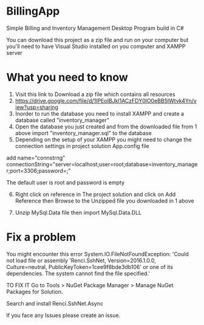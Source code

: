# BillingApp
Simple Billing and Inventory Management Desktop Program build in C#

You can download this project as a zip file and run on your computer but you'll need to have Visual Studio installed on you computer and XAMPP server

# What you need to know
1) Visit this link to Download a zip file which contains all resources 
2) https://drive.google.com/file/d/1IPEoIBJkl1ACzFDY0lO0eBB5IWtvk4Yn/view?usp=sharing
3) Inorder to run the database you need to install XAMPP and create a database called "inventory_manager"
4) Open the database you just created and from the downloaded file from 1 above  import  "inventory_manager.sql" to the database
5) Depending on the setup of your XAMPP you might need to change the connection settings in project solution App.config file

  add name="connstrng" connectionString="server=localhost;user=root;database=inventory_manager;port=3306;password=;" 

  The default user is root and password is empty

6) Right click on reference in The project solution and click on Add Reference then Browse to the Unzipped file you downloaded in 1 above

7) Unzip MySql.Data file then import MySql.Data.DLL

# Fix a problem
You might encounter this error
System.IO.FileNotFoundException: 'Could not load file or assembly 'Renci.SshNet, Version=2016.1.0.0, Culture=neutral, PublicKeyToken=1cee9f8bde3db106' or one of its dependencies. The system cannot find the file specified.'

TO FIX IT 
Go to Tools > NuGet Package Manager > Manage NuGet Packages for Solution.

Search and install Renci.SshNet.Async

If you face any Issues please create an issue.

